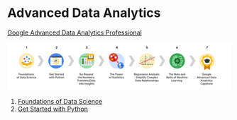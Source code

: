 # Advanced Data Analytics

[Google Advanced Data Analytics Professional](https://www.coursera.org/google-certificates/advanced-data-analytics-certificate)  

![Courses](./content/CoursesInCertificateGraphic.png)

1. [Foundations of Data Science](./FoundationsOfDataScience.md)
2. [Get Started with Python](./GetStartedWithPython.md)
